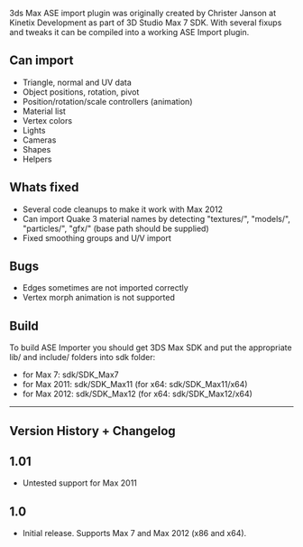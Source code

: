 3ds Max ASE import plugin was originally created by Christer Janson at Kinetix Development as part of 3D Studio Max 7 SDK.
With several fixups and tweaks it can be compiled into a working ASE Import plugin.

Can import
------
- Triangle, normal and UV data
- Object positions, rotation, pivot
- Position/rotation/scale controllers (animation)
- Material list
- Vertex colors
- Lights
- Cameras
- Shapes
- Helpers

Whats fixed
------
- Several code cleanups to make it work with Max 2012
- Can import Quake 3 material names by detecting "textures/", "models/", "particles/", "gfx/" (base path should be supplied)
- Fixed smoothing groups and U/V import

Bugs
------
- Edges sometimes are not imported correctly
- Vertex morph animation is not supported

Build
------
To build ASE Importer you should get 3DS Max SDK and put the appropriate lib/ and include/ folders into sdk folder:
- for Max 7: sdk/SDK_Max7
- for Max 2011: sdk/SDK_Max11 (for x64: sdk/SDK_Max11/x64)
- for Max 2012: sdk/SDK_Max12 (for x64: sdk/SDK_Max12/x64)

--------------------------------------------------------------------------------
 Version History + Changelog
--------------------------------------------------------------------------------

1.01
------
- Untested support for Max 2011

1.0
------
- Initial release. Supports Max 7 and Max 2012 (x86 and x64).